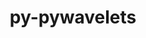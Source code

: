 ---
title: "py-pywavelets"
layout: cache
categories: [package, develop-2024-01-21]
meta: {"versions": ["1.4.1"], "compilers": ["gcc@=11.4.0", "gcc@=9.4.0", "oneapi@=2023.2.0"], "oss": ["ubuntu20.04", "ubuntu22.04"], "platforms": ["linux"], "targets": ["aarch64", "neoverse_v1", "ppc64le", "x86_64_v3"], "stacks": ["e4s", "e4s-aarch64", "e4s-neoverse_v1", "e4s-oneapi", "e4s-power", "root"], "num_specs": 5, "num_specs_by_stack": {"e4s-neoverse_v1": 1, "root": 5, "e4s-power": 1, "e4s": 1, "e4s-oneapi": 1, "e4s-aarch64": 1}}
spec_details: [{"hash": "xex7gyerfq3b6q5qdycxneo5jhoyylhq", "compiler": "gcc@=11.4.0", "versions": ["1.4.1"], "os": "ubuntu20.04", "platform": "linux", "target": "neoverse_v1", "variants": ["build_system=python_pip"], "stacks": ["e4s-neoverse_v1", "root"], "size": "-", "tarball": "https://binaries.spack.io/releases/develop-2024-01-21/build_cache/linux-ubuntu20.04-neoverse_v1/gcc-11.4.0/py-pywavelets-1.4.1/linux-ubuntu20.04-neoverse_v1-gcc-11.4.0-py-pywavelets-1.4.1-xex7gyerfq3b6q5qdycxneo5jhoyylhq.spack"}, {"hash": "cxd7jdldyyqirgg2cto5o54kzdp7q7l6", "compiler": "gcc@=9.4.0", "versions": ["1.4.1"], "os": "ubuntu20.04", "platform": "linux", "target": "ppc64le", "variants": ["build_system=python_pip"], "stacks": ["root", "e4s-power"], "size": "-", "tarball": "https://binaries.spack.io/releases/develop-2024-01-21/build_cache/linux-ubuntu20.04-ppc64le/gcc-9.4.0/py-pywavelets-1.4.1/linux-ubuntu20.04-ppc64le-gcc-9.4.0-py-pywavelets-1.4.1-cxd7jdldyyqirgg2cto5o54kzdp7q7l6.spack"}, {"hash": "mvi2busjppjacnaklpiuqdfa5xn5nmkr", "compiler": "gcc@=11.4.0", "versions": ["1.4.1"], "os": "ubuntu20.04", "platform": "linux", "target": "x86_64_v3", "variants": ["build_system=python_pip"], "stacks": ["root", "e4s"], "size": "-", "tarball": "https://binaries.spack.io/releases/develop-2024-01-21/build_cache/linux-ubuntu20.04-x86_64_v3/gcc-11.4.0/py-pywavelets-1.4.1/linux-ubuntu20.04-x86_64_v3-gcc-11.4.0-py-pywavelets-1.4.1-mvi2busjppjacnaklpiuqdfa5xn5nmkr.spack"}, {"hash": "7ymfptgresaeot2ntvt7dyqgxctkktzw", "compiler": "oneapi@=2023.2.0", "versions": ["1.4.1"], "os": "ubuntu20.04", "platform": "linux", "target": "x86_64_v3", "variants": ["build_system=python_pip"], "stacks": ["root", "e4s-oneapi"], "size": "-", "tarball": "https://binaries.spack.io/releases/develop-2024-01-21/build_cache/linux-ubuntu20.04-x86_64_v3/oneapi-2023.2.0/py-pywavelets-1.4.1/linux-ubuntu20.04-x86_64_v3-oneapi-2023.2.0-py-pywavelets-1.4.1-7ymfptgresaeot2ntvt7dyqgxctkktzw.spack"}, {"hash": "zbkdny4tqgt5tzqzhlf37qubtjj6lw3m", "compiler": "gcc@=11.4.0", "versions": ["1.4.1"], "os": "ubuntu22.04", "platform": "linux", "target": "aarch64", "variants": ["build_system=python_pip"], "stacks": ["e4s-aarch64", "root"], "size": "-", "tarball": "https://binaries.spack.io/releases/develop-2024-01-21/build_cache/linux-ubuntu22.04-aarch64/gcc-11.4.0/py-pywavelets-1.4.1/linux-ubuntu22.04-aarch64-gcc-11.4.0-py-pywavelets-1.4.1-zbkdny4tqgt5tzqzhlf37qubtjj6lw3m.spack"}]
---